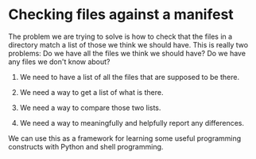 # Checking files against a manifest

The problem we are trying to solve is how to check that the
files in a directory match a list of those we think we should
have.  This is really two problems:  Do we have all the files
we think we should have?  Do we have any files we don't know
about?

1. We need to have a list of all the files that are supposed to
   be there.

1. We need a way to get a list of what is there.

1. We need a way to compare those two lists.

1. We need a way to meaningfully and helpfully report any
   differences.

We can use this as a framework for learning some useful
programming constructs with Python and shell programming.

